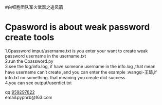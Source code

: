 ﻿#白细胞团队军火武器之追风箭
<h1 id="cpasword-is-about-weak-password-create-tools"><a name="cpasword-is-about-weak-password-create-tools" href="#cpasword-is-about-weak-password-create-tools"></a>Cpasword is about weak password create tools</h1>
<p class="toc" style="undefined"></p><p>1.Cpassword imput/username.txt is you enter your want to create weak password username in the username.txt<br>2.run the Cpassword.py<br>3.see the log/info.log, if have someone username in the info.log ,that mean have username can’t create ,and you can enter the example :wangqi-王琦,if info.txt no something. that meaning you create dict success<br>4.you can see output/userdict.txt</p>
<p>qq:<ins>959297822</ins><br>email:pyphrb@163.com</p>

